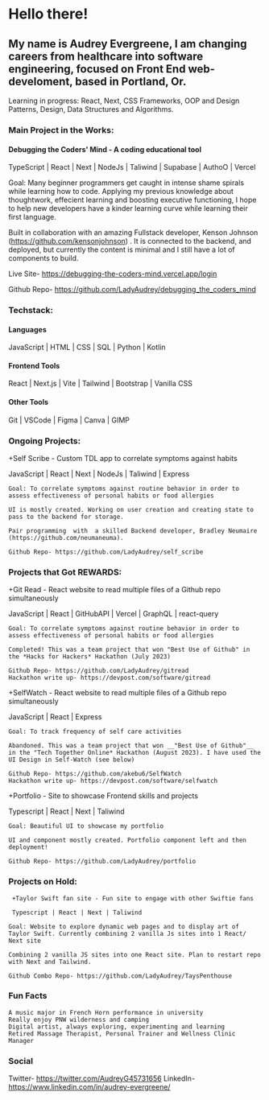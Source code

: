 # Hello there!

## My name is Audrey Evergreene, I am changing careers from healthcare into software engineering, focused on Front End web-develoment, based in Portland, Or.

Learning in progress: React, Next, CSS Frameworks, OOP and Design Patterns, Design, Data Structures and Algorithms.

### Main Project in the Works:
#### Debugging the Coders' Mind - A coding educational tool
  
TypeScript | React | Next | NodeJs | Taliwind | Supabase | AuthoO | Vercel
    
Goal: Many beginner programmers get caught in intense shame spirals while learning how to code. Applying my previous knowledge about thoughtwork, effecient learning and boosting executive functioning, I hope to help new developers have a kinder learning curve while learning their first language.
    
Built in collaboration with an amazing Fullstack developer, Kenson Johnson (https://github.com/kensonjohnson) . It is connected to the backend, and deployed, but currently the content is minimal and I still have a lot of components to build.

Live Site- https://debugging-the-coders-mind.vercel.app/login
    
Github Repo- https://github.com/LadyAudrey/debugging_the_coders_mind


### Techstack:

#### Languages
JavaScript | HTML | CSS | SQL | Python | Kotlin

#### Frontend Tools
React | Next.js | Vite | Tailwind | Bootstrap | Vanilla CSS

#### Other Tools

Git | VSCode | Figma | Canva | GIMP

### Ongoing Projects:
 +Self Scribe - Custom TDL app to correlate symptoms against habits
 
 JavaScript | React | Next | NodeJs | Taliwind | Express
      
    Goal: To correlate symptoms against routine behavior in order to assess effectiveness of personal habits or food allergies

    UI is mostly created. Working on user creation and creating state to pass to the backend for storage.
    
    Pair programming  with  a skilled Backend developer, Bradley Neumaire (https://github.com/neumaneuma).  

    Github Repo- https://github.com/LadyAudrey/self_scribe

### Projects that Got **REWARDS**:

 +Git Read - React website to read multiple files of a Github repo simultaneously
 
 JavaScript | React | GitHubAPI | Vercel | GraphQL | react-query
      
    Goal: To correlate symptoms against routine behavior in order to assess effectiveness of personal habits or food allergies

    Completed! This was a team project that won "Best Use of Github" in the *Hacks for Hackers* Hackathon (July 2023)

    Github Repo- https://github.com/LadyAudrey/gitread
    Hackathon write up- https://devpost.com/software/gitread

 +SelfWatch - React website to read multiple files of a Github repo simultaneously
 
 JavaScript | React | Express
      
    Goal: To track frequency of self care activities

    Abandoned. This was a team project that won __"Best Use of Github"__ in the "Tech Together Online* Hackathon (August 2023). I have used the UI Design in Self-Watch (see below)

    Github Repo- https://github.com/akebu6/SelfWatch
    Hackathon write up- https://devpost.com/software/selfwatch

 +Portfolio - Site to showcase Frontend skills and projects
 
 Typescript | React | Next | Taliwind
      
    Goal: Beautiful UI to showcase my portfolio
    
    UI and component mostly created. Portfolio component left and then deployment!
    
    Github Repo- https://github.com/LadyAudrey/portfolio

### Projects on Hold:

     +Taylor Swift fan site - Fun site to engage with other Swiftie fans
     
     Typescript | React | Next | Taliwind
    
    Goal: Website to explore dynamic web pages and to display art of Taylor Swift. Currently combining 2 vanilla Js sites into 1 React/ Next site

    Combining 2 vanilla JS sites into one React site. Plan to restart repo with Next and Tailwind.
    
    Github Combo Repo- https://github.com/LadyAudrey/TaysPenthouse

### Fun Facts

    A music major in French Horn performance in university
    Really enjoy PNW wilderness and camping
    Digital artist, always exploring, experimenting and learning
    Retired Massage Therapist, Personal Trainer and Wellness Clinic Manager

### Social

Twitter- https://twitter.com/AudreyG45731656
LinkedIn- https://www.linkedin.com/in/audrey-evergreene/
